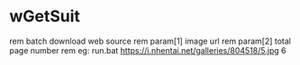 # wGetSuit

rem batch download web source
rem param[1] image url
rem param[2] total page number
rem eg: run.bat https://i.nhentai.net/galleries/804518/5.jpg 6
